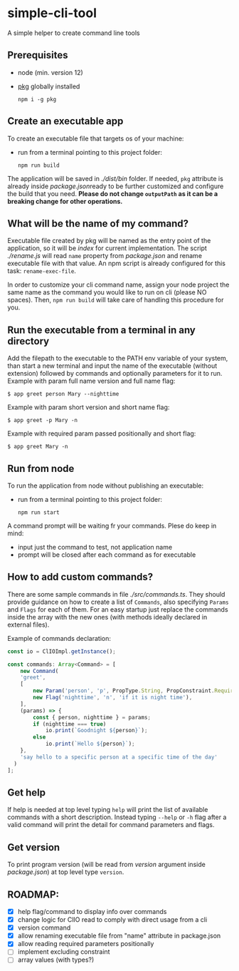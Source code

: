 # simple-cli-tool
A simple helper to create command line tools

## Prerequisites
- node (min. version 12)
- [pkg](https://www.npmjs.com/package/pkg) globally installed

  `npm i -g pkg`

## Create an executable app
To create an executable file that targets os of your machine:
- run from a terminal pointing to this project folder:

  `npm run build`

The application will be saved in *./dist/bin* folder. If needed, `pkg` attribute is already inside *package.json*ready to be further customized and configure the build that you need.
**Please do not change `outputPath` as it can be a breaking change for other operations.**

## What will be the name of my command?
Executable file created by pkg will be named as the entry point of the application, so it will be *index* for current implementation.
The script *./rename.js* will read `name` property from *package.json* and rename executable file with that value. An npm script is already configured for this task: `rename-exec-file`.

In order to customize your cli command name, assign your node project the same name as the command you would like to run on cli (please NO spaces). Then, `npm run build` will take care of handling this procedure for you.

## Run the executable from a terminal in any directory
Add the filepath to the executable to the PATH env variable of your system, than start a new terminal and input the name of the executable (without extension) followed by commands and optionally parameters for it to run.
 Example with param full name version and full name flag:

 `$ app greet person Mary --nighttime`

 Example with param short version and short name flag:
 
 `$ app greet -p Mary -n`

 Example with required param passed positionally and short flag:

 `$ app greet Mary -n`


## Run from node
To run the application from node without publishing an executable:
- run from a terminal pointing to this project folder:

  `npm run start`

A command prompt will be waiting fr your commands. Plese do keep in mind:
- input just the command to test, not application name
- prompt will be closed after each command as for executable

## How to add custom commands?
There are some sample commands in file *./src/commands.ts*. They should provide guidance on how to create a list of `Commands`, also specifying `Params` and `Flags` for each of them. 
For an easy startup just replace the commands inside the array with the new ones (with methods ideally declared in external files).

Example of commands declaration:
```typescript
const io = ClIOImpl.getInstance();

const commands: Array<Command> = [
    new Command(
    'greet',
    [
        new Param('person', 'p', PropType.String, PropConstraint.Required, 'person to be greeted'),
        new Flag('nighttime', 'n', 'if it is night time'),
    ],
    (params) => {
        const { person, nighttime } = params;
        if (nighttime === true)
            io.print(`Goodnight ${person}`);
        else
            io.print(`Hello ${person}`);
    },
    'say hello to a specific person at a specific time of the day'
  )
];
```

 ## Get help
 If help is needed at top level typing `help` will print the list of available commands with a short description.
 Instead typing `--help` or `-h` flag after a valid command will print the detail for command parameters and flags.

 ## Get version
To print program version (will be read from *version* argument inside *package.json*) at top level type `version`.

## ROADMAP:
- [x] help flag/command to display info over commands
- [x] change logic for ClIO read to comply with direct usage from a cli
- [x] version command
- [x] allow renaming executable file from "name" attribute in package.json
- [x] allow reading required parameters positionally
- [ ] implement excluding constraint
- [ ] array values (with types?)